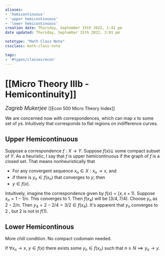```yaml
---
aliases:
- 'hemicontinuous'
- 'upper hemicontinuous'
- 'lower hemicontinuous'
creation date: Thursday, September 15th 2022, 1:41 pm
date updated: Thursday, September 15th 2022, 3:01 pm

notetype: "Math Class Note"
cssclass: math-class-note

tags: 
- '#types/classes/econ'
---
```


# [[Micro Theory IIIb - Hemicontinuity]]
<span style = "font-size:120%"><i >Zagreb Mukerjee </i></span>
[[Econ 500 Micro Theory Index]]

We are concerned now with correspondences, which can map $x$ to some set of $y$s. Intuitively that corresponds to flat regions on indifference curves. 

## Upper Hemicontinuous
Suppose a correspondence $f: X \to Y$. Suppose $f(x) \subseteq$ some compact subset of $Y$. As a heuristic, I say that $f$ is upper hemicontinuous if the graph of $f$ is a closed set. That means nonheuristically that
- For any convergent sequence $x_n \in X: x_n \to x$, and 
- if there is $y_n \in f(x_n)$ that converges to $y$; then
- $y \in f(x)$. 

Intuitively, imagine the correspondence given by $f(x) = [x, x+1)$. Suppose $x_n = 1 - 1/n$. This converges to $1$. Then $f(x_4)$ will be $[3/4, 7/4)$. Choose $y_n$ as $2-2/n$. Then $y_4 = 2 - 2/4 = 3/2 \in f(x_4)$. It's apparent that $y_n$ converges to $2$ , but $2$ is not in $f(1)$. 


## Lower Hemicontinous
More chill condition. No compact codomain needed. 

If $\forall x_n \to x$, $y \in f(x)$ there exists some $y_n \in f(x_n)$ such that $n \geq N \implies y_n \to y$. 
